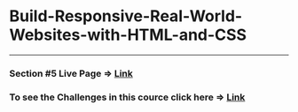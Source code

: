 # Build-Responsive-Real-World-Websites-with-HTML-and-CSS

---

### Section #5 Live Page => [Link](https://section-five-website.netlify.app/)

### To see the Challenges in this cource click here => [Link](https://github.com/Abdo-salem9982/Build-Responsive-Real-World-Websites-with-HTML-and-CSS/tree/main/challenges)
